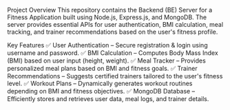 Project Overview
This repository contains the Backend (BE) Server for a Fitness Application built using Node.js, Express.js, and MongoDB. The server provides essential APIs for user authentication, BMI calculation, meal tracking, and trainer recommendations based on the user's fitness profile.

Key Features
✅ User Authentication – Secure registration & login using username and password.
✅ BMI Calculation – Computes Body Mass Index (BMI) based on user input (height, weight).
✅ Meal Tracker – Provides personalized meal plans based on BMI and fitness goals.
✅ Trainer Recommendations – Suggests certified trainers tailored to the user's fitness level.
✅ Workout Plans – Dynamically generates workout routines depending on BMI and fitness objectives.
✅ MongoDB Database – Efficiently stores and retrieves user data, meal logs, and trainer details.

